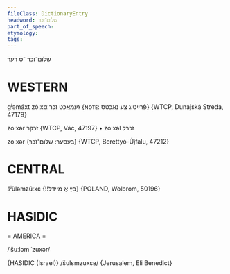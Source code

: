 ```yaml
---
fileClass: DictionaryEntry
headword: שלום־זכר
part_of_speech: 
etymology: 
tags: 
---
```

שלום־זכר
־ס
דער

WESTERN
========

gʲəmáxt zóːxα געמאַכט זכר {ɴᴏᴛᴇ: פֿרײַטיג צע נאַכטס} {WTCP, Dunajská Streda, 47179}

zoːxər זכקר {WTCP, Vác, 47197}
	•	zoːxəl זכרל

zoːxər {בעסער: שלום־זכר} {WTCP, Berettyó-Újfalu, 47212}

CENTRAL
========

šʲùləmzúːxɛ {!!בײַ אַ מיידל} {POLAND, Wolbrom, 50196}

HASIDIC
=======
= AMERICA = 

/ˈšuːləm ˈzuxər/

{HASIDIC (Israel)}
/šulɛmzuxɛʁ/ {Jerusalem, Eli Benedict}